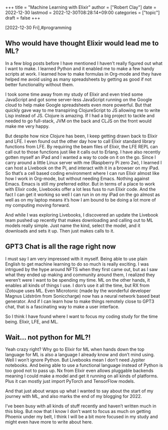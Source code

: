 +++
title = "Machine Learning with Elixir"
author = ["Robert Clay"]
date = 2022-12-30
lastmod = 2022-12-30T08:28:14+09:00
categories = ["topic"]
draft = false
+++

<span class="timestamp-wrapper"><span class="timestamp">[2022-12-30 Fri]</span></span>,#programming


## Who would have thought Elixir would lead me to ML?

In a few blog posts before I have mentioned I haven’t really figured out what I want to make. I learned Python and it enabled me to make a few handy scripts at work. I learned how to make formulas in Org-mode and they have helped me avoid using as many spreadsheets by getting as good if not better functionality without them. 

I took some time away from my study of Elixir and even tried some JavaScript and got some server-less JavaScript running on the Google cloud to help make Google spreadsheets even more powerful. But that quickly gave way to me transpiring ClojureScript to JS allowing me to write Lisp instead of JS. Clojure is amazing. If I had a big project to tackle and needed to go full-stack, JVM on the back and CLJS on the front would make me very happy. 

But despite how nice Clojure has been, I keep getting drawn back to Elixir and LFE. I even found out the other day how to call Elixir standard library functions from LFE. By requiring the beam files of Elixir, the LFE REPL can call out to those functions just like it calls out to Erlang. I have also recently gotten myself an iPad and I wanted a way to code on it on the go. Since I carry around a little Linux server with me (Raspberry Pi zero 2w), I learned I can host a Livebook on the Pi, and interact with it in a browser on my iPad. So that’s a cell based coding environment where I can run Elixir almost like how I work in Org-mode, but without needing Emacs. Nothing against Emacs. Emacs is still my preferred editor. But in terms of a place to work with Elixir code, Livebooks offer a lot less fuss to run Elixir code. And the fact I can get it working so well I can run in on my iPad on the go almost as well as on my laptop means it’s how I am bound to be doing a lot more of my computing moving forward. 

And while I was exploring Livebooks, I discovered an update the Livebook team pushed up recently that makes downloading and calling out to ML models really simple. Just name the kind, select the model, and it downloads and sets it up. Then just makes calls to it.

## GPT3 Chat is all the rage right now

I must say I am very impressed with it myself. Being able to use plain English to get machine learning to do so much is really exciting. I was intrigued by the hype around NFTS when they first came out, but as I saw what they ended up making and community around them, I realized they weren’t were I want to be spending my time. ML on the other hands, it enables all kinds of things I use. I don’s use it all the time, but RX from iZotoupe uses ML. Even Microtonic (made by the wonderful developer Magnus Lidström from Soniccharge) now has a neural network based beat generator. And if I can learn how to make things remotely close to GPT3 chat, that is a fascinating way to make a user interface. 

So I think I have found where I want to focus my coding study for the time being. Elixir, LFE, and ML.

## Wait… not python for ML?!

Yeah crazy right? Why go to Elixir for ML when hands down the top language for ML is also a language I already know and don’t mind using. Well I won’t ignore Python. But Livebooks mean I don’t need Jypiter notebooks. And being able to use a functional language instead of Python is too good not to pass up. Nx from Elixir even allows pluggable backends meaning I could make a model and get it running on all kinds of platforms. Plus it can mostly just import PyTorch and TensorFlow models.

And that just about wraps up what I wanted to say about the start of my journey with ML, and also marks the end of my blogging for 2022.

I’ve been busy with all kinds of stuff recently and haven’t written much in this blog. But now that I know I don’t want to focus as much on getting Phoenix under my belt, I think I will be a bit more focused in my study and might even have more to write about here. 
